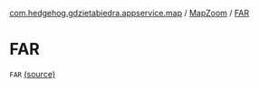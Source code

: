 [com.hedgehog.gdzietabiedra.appservice.map](../index.md) / [MapZoom](index.md) / [FAR](./-f-a-r.md)

# FAR

`FAR` [(source)](https://github.com/asvid/GdzieTaBiedra/tree/master/app/src/main/java/com/hedgehog/gdzietabiedra/appservice/map/MapProvider.kt#L31)